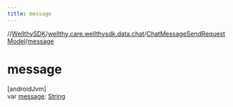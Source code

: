 ```yaml
---
title: message
---
```

//[WellthySDK](../../../index.html)/[wellthy.care.wellthysdk.data.chat](../index.html)/[ChatMessageSendRequestModel](index.html)/[message](message.html)



# message



[androidJvm]\
var [message](message.html): [String](https://kotlinlang.org/api/latest/jvm/stdlib/kotlin/-string/index.html)




